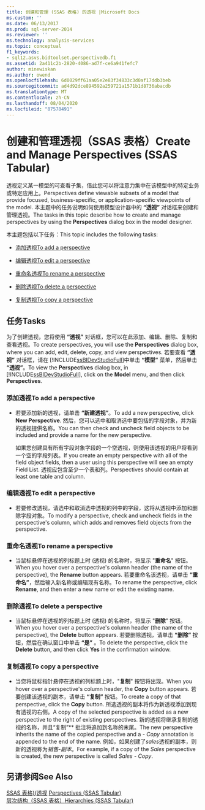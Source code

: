 ```yaml
---
title: 创建和管理 (SSAS 表格) 的透视 |Microsoft Docs
ms.custom: ''
ms.date: 06/13/2017
ms.prod: sql-server-2014
ms.reviewer: ''
ms.technology: analysis-services
ms.topic: conceptual
f1_keywords:
- sql12.asvs.bidtoolset.perspectivedb.f1
ms.assetid: 2a411c2b-2820-4086-ad7f-ce6a941fefc7
author: minewiskan
ms.author: owend
ms.openlocfilehash: 6d0029ff61aa05e2e83f34833c3d0af17ddb3beb
ms.sourcegitcommit: ad4d92dce894592a259721a1571b1d8736abacdb
ms.translationtype: MT
ms.contentlocale: zh-CN
ms.lasthandoff: 08/04/2020
ms.locfileid: "87578491"
---
```

# <a name="create-and-manage-perspectives-ssas-tabular"></a><span data-ttu-id="f0d1c-102">创建和管理透视（SSAS 表格）</span><span class="sxs-lookup"><span data-stu-id="f0d1c-102">Create and Manage Perspectives (SSAS Tabular)</span></span>
  <span data-ttu-id="f0d1c-103">透视定义某一模型的可查看子集，借此您可以将注意力集中在该模型中的特定业务或特定应用上。</span><span class="sxs-lookup"><span data-stu-id="f0d1c-103">Perspectives define viewable subsets of a model that provide focused, business-specific, or application-specific viewpoints of the model.</span></span> <span data-ttu-id="f0d1c-104">本主题中的任务说明如何使用模型设计器中的 **“透视”** 对话框来创建和管理透视。</span><span class="sxs-lookup"><span data-stu-id="f0d1c-104">The tasks in this topic describe how to create and manage perspectives by using the **Perspectives** dialog box in the model designer.</span></span>  
  
 <span data-ttu-id="f0d1c-105">本主题包括以下任务：</span><span class="sxs-lookup"><span data-stu-id="f0d1c-105">This topic includes the following tasks:</span></span>  
  
-   [<span data-ttu-id="f0d1c-106">添加透视</span><span class="sxs-lookup"><span data-stu-id="f0d1c-106">To add a perspective</span></span>](#bkmk_add)  
  
-   [<span data-ttu-id="f0d1c-107">编辑透视</span><span class="sxs-lookup"><span data-stu-id="f0d1c-107">To edit a perspective</span></span>](#bkmk_edit)  
  
-   [<span data-ttu-id="f0d1c-108">重命名透视</span><span class="sxs-lookup"><span data-stu-id="f0d1c-108">To rename a perspective</span></span>](#bkmk_rename)  
  
-   [<span data-ttu-id="f0d1c-109">删除透视</span><span class="sxs-lookup"><span data-stu-id="f0d1c-109">To delete a perspective</span></span>](#bkmk_delete)  
  
-   [<span data-ttu-id="f0d1c-110">复制透视</span><span class="sxs-lookup"><span data-stu-id="f0d1c-110">To copy a perspective</span></span>](#bkmk_copy)  
  
## <a name="tasks"></a><span data-ttu-id="f0d1c-111">任务</span><span class="sxs-lookup"><span data-stu-id="f0d1c-111">Tasks</span></span>  
 <span data-ttu-id="f0d1c-112">为了创建透视，您将使用 **“透视”** 对话框，您可以在此添加、编辑、删除、复制和查看透视。</span><span class="sxs-lookup"><span data-stu-id="f0d1c-112">To create perspectives, you will use the **Perspectives** dialog box, where you can add, edit, delete, copy, and view perspectives.</span></span> <span data-ttu-id="f0d1c-113">若要查看 **“透视”** 对话框，请在 [!INCLUDE[ssBIDevStudioFull](../../includes/ssbidevstudiofull-md.md)]中单击 **“模型”** 菜单，然后单击 **“透视”**。</span><span class="sxs-lookup"><span data-stu-id="f0d1c-113">To view the **Perspectives** dialog box, in [!INCLUDE[ssBIDevStudioFull](../../includes/ssbidevstudiofull-md.md)], click on the **Model** menu, and then click **Perspectives**.</span></span>  
  
###  <a name="to-add-a-perspective"></a><a name="bkmk_add"></a> <span data-ttu-id="f0d1c-114">添加透视</span><span class="sxs-lookup"><span data-stu-id="f0d1c-114">To add a perspective</span></span>  
  
-   <span data-ttu-id="f0d1c-115">若要添加新的透视，请单击 **“新建透视”**。</span><span class="sxs-lookup"><span data-stu-id="f0d1c-115">To add a new perspective, click **New Perspective**.</span></span> <span data-ttu-id="f0d1c-116">然后，您可以选中和取消选中要包括的字段对象，并为新的透视提供名称。</span><span class="sxs-lookup"><span data-stu-id="f0d1c-116">You can then check and uncheck field objects to be included and provide a name for the new perspective.</span></span>  
  
     <span data-ttu-id="f0d1c-117">如果您创建具有所有字段对象字段的一个空透视，则使用该透视的用户将看到一个空的字段列表。</span><span class="sxs-lookup"><span data-stu-id="f0d1c-117">If you create an empty perspective with all of the field object fields, then a user using this perspective will see an empty Field List.</span></span> <span data-ttu-id="f0d1c-118">透视应包含至少一个表和列。</span><span class="sxs-lookup"><span data-stu-id="f0d1c-118">Perspectives should contain at least one table and column.</span></span>  
  
###  <a name="to-edit-a-perspective"></a><a name="bkmk_edit"></a><span data-ttu-id="f0d1c-119">编辑透视</span><span class="sxs-lookup"><span data-stu-id="f0d1c-119">To edit a perspective</span></span>  
  
-   <span data-ttu-id="f0d1c-120">若要修改透视，请选中和取消选中透视的列中的字段，这将从透视中添加和删除字段对象。</span><span class="sxs-lookup"><span data-stu-id="f0d1c-120">To modify a perspective, check and uncheck fields in the perspective's column, which adds and removes field objects from the perspective.</span></span>  
  
###  <a name="to-rename-a-perspective"></a><a name="bkmk_rename"></a><span data-ttu-id="f0d1c-121">重命名透视</span><span class="sxs-lookup"><span data-stu-id="f0d1c-121">To rename a perspective</span></span>  
  
-   <span data-ttu-id="f0d1c-122">当鼠标悬停在透视的列标题上时 (透视) 的名称时，将显示 "**重命名**" 按钮。</span><span class="sxs-lookup"><span data-stu-id="f0d1c-122">When you hover over a perspective's column header (the name of the perspective), the **Rename** button appears.</span></span> <span data-ttu-id="f0d1c-123">若要重命名该透视，请单击 **“重命名”**，然后输入新名称或编辑现有名称。</span><span class="sxs-lookup"><span data-stu-id="f0d1c-123">To rename the perspective, click **Rename**, and then enter a new name or edit the existing name.</span></span>  
  
###  <a name="to-delete-a-perspective"></a><a name="bkmk_delete"></a><span data-ttu-id="f0d1c-124">删除透视</span><span class="sxs-lookup"><span data-stu-id="f0d1c-124">To delete a perspective</span></span>  
  
-   <span data-ttu-id="f0d1c-125">当鼠标悬停在透视的列标题上时 (透视) 的名称时，将显示 "**删除**" 按钮。</span><span class="sxs-lookup"><span data-stu-id="f0d1c-125">When you hover over a perspective's column header (the name of the perspective), the **Delete** button appears.</span></span> <span data-ttu-id="f0d1c-126">若要删除透视，请单击 **“删除”** 按钮，然后在确认窗口中单击 **“是”** 。</span><span class="sxs-lookup"><span data-stu-id="f0d1c-126">To delete the perspective, click the **Delete** button, and then click **Yes** in the confirmation window.</span></span>  
  
###  <a name="to-copy-a-perspective"></a><a name="bkmk_copy"></a><span data-ttu-id="f0d1c-127">复制透视</span><span class="sxs-lookup"><span data-stu-id="f0d1c-127">To copy a perspective</span></span>  
  
-   <span data-ttu-id="f0d1c-128">当您将鼠标指针悬停在透视的列标题上时，"**复制**" 按钮将出现。</span><span class="sxs-lookup"><span data-stu-id="f0d1c-128">When you hover over a perspective's column header, the **Copy** button appears.</span></span> <span data-ttu-id="f0d1c-129">若要创建该透视的副本，请单击 **“复制”** 按钮。</span><span class="sxs-lookup"><span data-stu-id="f0d1c-129">To create a copy of that perspective, click the **Copy** button.</span></span> <span data-ttu-id="f0d1c-130">所选透视的副本将作为新透视添加到现有透视的右侧。</span><span class="sxs-lookup"><span data-stu-id="f0d1c-130">A copy of the selected perspective is added as a new perspective to the right of existing perspectives.</span></span> <span data-ttu-id="f0d1c-131">新的透视将继承复制的透视的名称，并且“复制”\*\* 批注将追加到名称的末尾。</span><span class="sxs-lookup"><span data-stu-id="f0d1c-131">The new perspective inherits the name of the copied perspective and a *- Copy* annotation is appended to the end of the name.</span></span> <span data-ttu-id="f0d1c-132">例如，如果创建了*sales*透视的副本，则新的透视称为*销售-副本*。</span><span class="sxs-lookup"><span data-stu-id="f0d1c-132">For example, if a copy of the *Sales* perspective is created, the new perspective is called *Sales - Copy*.</span></span>  
  
## <a name="see-also"></a><span data-ttu-id="f0d1c-133">另请参阅</span><span class="sxs-lookup"><span data-stu-id="f0d1c-133">See Also</span></span>  
 <span data-ttu-id="f0d1c-134">[SSAS 表格&#41;&#40;透视](perspectives-ssas-tabular.md) </span><span class="sxs-lookup"><span data-stu-id="f0d1c-134">[Perspectives &#40;SSAS Tabular&#41;](perspectives-ssas-tabular.md) </span></span>  
 [<span data-ttu-id="f0d1c-135">层次结构（SSAS 表格）</span><span class="sxs-lookup"><span data-stu-id="f0d1c-135">Hierarchies &#40;SSAS Tabular&#41;</span></span>](hierarchies-ssas-tabular.md)  
  
  
